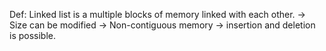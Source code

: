 Def: Linked list is a multiple blocks of memory linked with each other.
-> Size can be modified
-> Non-contiguous memory
-> insertion and deletion is possible.
